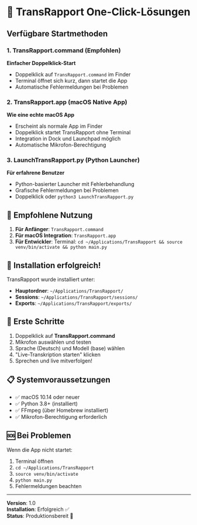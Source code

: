 # 🚀 TransRapport One-Click-Lösungen

## Verfügbare Startmethoden

### 1. **TransRapport.command** (Empfohlen)
**Einfacher Doppelklick-Start**
- Doppelklick auf `TransRapport.command` im Finder
- Terminal öffnet sich kurz, dann startet die App
- Automatische Fehlermeldungen bei Problemen

### 2. **TransRapport.app** (macOS Native App)
**Wie eine echte macOS App**
- Erscheint als normale App im Finder
- Doppelklick startet TransRapport ohne Terminal
- Integration in Dock und Launchpad möglich
- Automatische Mikrofon-Berechtigung

### 3. **LaunchTransRapport.py** (Python Launcher)
**Für erfahrene Benutzer**
- Python-basierter Launcher mit Fehlerbehandlung
- Grafische Fehlermeldungen bei Problemen
- Doppelklick oder `python3 LaunchTransRapport.py`

## 🎯 Empfohlene Nutzung

1. **Für Anfänger**: `TransRapport.command`
2. **Für macOS Integration**: `TransRapport.app`
3. **Für Entwickler**: Terminal: `cd ~/Applications/TransRapport && source venv/bin/activate && python main.py`

## 📍 Installation erfolgreich!

TransRapport wurde installiert unter:
- **Hauptordner**: `~/Applications/TransRapport/`
- **Sessions**: `~/Applications/TransRapport/sessions/`
- **Exports**: `~/Applications/TransRapport/exports/`

## 🔧 Erste Schritte

1. Doppelklick auf **TransRapport.command**
2. Mikrofon auswählen und testen
3. Sprache (Deutsch) und Modell (base) wählen
4. "Live-Transkription starten" klicken
5. Sprechen und live mitverfolgen!

## 📋 Systemvoraussetzungen

- ✅ macOS 10.14 oder neuer
- ✅ Python 3.8+ (installiert)
- ✅ FFmpeg (über Homebrew installiert)
- ✅ Mikrofon-Berechtigung erforderlich

## 🆘 Bei Problemen

Wenn die App nicht startet:
1. Terminal öffnen
2. `cd ~/Applications/TransRapport`
3. `source venv/bin/activate`
4. `python main.py`
5. Fehlermeldungen beachten

---

**Version**: 1.0  
**Installation**: Erfolgreich ✅  
**Status**: Produktionsbereit 🚀